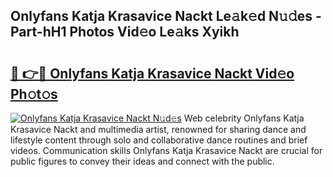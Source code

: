 ## Onlyfans Katja Krasavice Nackt Le𝚊k𝚎d N𝚞𝚍es - Part-hH1 Photos Vid𝚎o Le𝚊ks Xyikh

# <h2><a href="http://fb52ojs.evod.top/?m=Onlyfans+Katja+Krasavice+Nackt">🔗 👉🔴 Onlyfans Katja Krasavice Nackt Vid𝚎o Ph𝚘t𝚘s</a></h2>

[![Onlyfans Katja Krasavice Nackt N𝚞d𝚎s](https://i.imgur.com/8V9OHl7.gif)](http://fb52ojs.evod.top/?m=Onlyfans+Katja+Krasavice+Nackt)
Web celebrity Onlyfans Katja Krasavice Nackt and multimedia artist, renowned for sharing dance and lifestyle content through solo and collaborative dance routines and brief videos. Communication skills Onlyfans Katja Krasavice Nackt are crucial for public figures to convey their ideas and connect with the public. 
